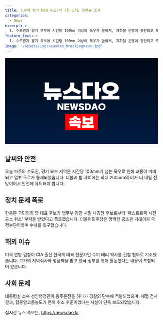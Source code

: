 ```yaml
---
title: 김주하 앵커 MBN 뉴스7의 7월 17일 핫이슈 소식
categories:
  - News
excerpt: >
  1. 수도권과 경기 북부에 시간당 100mm 이상의 폭우가 쏟아져, 지하철 운행이 중단되고 도로가 통제됐다. 밤 사이 최대 200mm의 비가 예상되어 대비가 필요하다. 2. 한동훈 국민의힘 당 대표 후보가 나경원 후보로부터 공소 취소 부탁을 받았다고 폭로. 더불어민주당은 이를 국정농단으로 지목하며 촉구했다. 3. 미국 연방 검찰의 한국계 대북 전문가 수미 테리 박사가 간첩 혐의로 기소된 사실이 밝혀졌다. 4. 대통령실 소속 선임행정관이 음주운전으로 적발되었으며, 혈중알코올농도가 면허 취소 수준이었다.
feature_text: >
  1. 수도권과 경기 북부에 시간당 100mm 이상의 폭우가 쏟아져, 지하철 운행이 중단되고 도로가 통제됐다. 밤 사이 최대 200mm의 비가 예상되어 대비가 필요하다. 2. 한동훈 국민의힘 당 대표 후보가 나경원 후보로부터 공소 취소 부탁을 받았다고 폭로. 더불어민주당은 이를 국정농단으로 지목하며 촉구했다. 3. 미국 연방 검찰의 한국계 대북 전문가 수미 테리 박사가 간첩 혐의로 기소된 사실이 밝혀졌다. 4. 대통령실 소속 선임행정관이 음주운전으로 적발되었으며, 혈중알코올농도가 면허 취소 수준이었다.
image: '/assets/img/newsdao_breakingnews.jpg'
---
```


<p><img src="/assets/img/newsdao_breakingnews.jpg" alt="ranknews 속보" /></p>

<h2 data-ke-size="size26">날씨와 안전</h2>

<p data-ke-size="size16">오늘 파주와 수도권, 경기 북부 지역은 시간당 100mm가 넘는 폭우로 인해 교통이 마비되고 일부 도로가 통제되었습니다. 더불어 밤 사이에는 최대 200mm의 비가 더 내릴 전망이어서 안전에 유의해야 합니다.</p>

<h2 data-ke-size="size26">정치 문제 폭로</h2>

<p data-ke-size="size16">한동훈 국민의힘 당 대표 후보가 법무부 장관 시절 나경원 후보로부터 '패스트트랙 사건 공소 취소' 부탁을 받았다고 폭로했습니다. 더불어민주당은 명백한 공소권 거래이자 국정농단이라며 수사를 촉구했습니다.</p>

<h2 data-ke-size="size26">해외 이슈</h2>

<p data-ke-size="size16">미국 연방 검찰이 CIA 출신 한국계 대북 전문가인 수미 테리 박사를 간첩 혐의로 기소했습니다. 고가의 저녁식사와 명품백을 받고 한국 정부를 위해 활동했다는 내용이 포함되어 있습니다.</p>

<h2 data-ke-size="size26">사회 문제</h2>

<p data-ke-size="size16">대통령실 소속 선임행정관이 음주운전을 하다가 경찰의 단속에 적발되었으며, 채혈 검사 결과, 혈중알코올농도가 면허 취소 수준이었다는 사실이 단독 보도되었습니다.</p>
실시간 뉴스 속보는, <a href="https://newsdao.kr" rel="dofollow">https://newsdao.kr</a>


